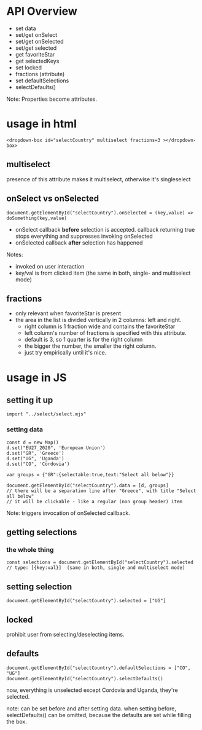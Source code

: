 # API Overview

- set data
- set/get onSelect
- set/get onSelected
- set/get selected
- get favoriteStar
- get selectedKeys
- set locked
- fractions (attribute)
- set defaultSelections
- selectDefaults()

Note: Properties become attributes.

# usage in html

    <dropdown-box id="selectCountry" multiselect fractions=3 ></dropdown-box>

## multiselect

presence of this attribute makes it multiselect, otherwise it's singleselect

## onSelect vs onSelected

    document.getElementById("selectCountry").onSelected = (key,value) => doSomething(key,value)

- onSelect callback **before** selection is accepted. callback returning true stops everything and suppresses invoking onSelected
- onSelected callback **after** selection has happened

Notes:

- invoked on user interaction
- key/val is from clicked item (the same in both, single- and multiselect mode)

## fractions

- only relevant when favoriteStar is present
- the area in the list is divided vertically in 2 columns: left and right.
    - right column is 1 fraction wide and contains the favoriteStar
    - left column's number of fractions is specified with this attribute.
    - default is 3, so 1 quarter is for the right column
    - the bigger the number, the smaller the right column.
    - just try empirically until it's nice.

# usage in JS

## setting it up

    import "../select/select.mjs"

### setting data

    const d = new Map()
    d.set("EU27_2020", 'European Union')
    d.set("GR", 'Greece')
    d.set("UG", 'Uganda')
    d.set("CO", 'Cordovia')

    var groups = {"GR":{selectable:true,text:"Select all below"}}

    document.getElementById("selectCountry").data = [d, groups]
    // there will be a separation line after "Greece", with title "Select all below"
    // it will be clickable - like a regular (non group header) item

Note: triggers invocation of onSelected callback.

## getting selections

### the whole thing 

    const selections = document.getElementById("selectCountry").selected
    // type: [{key:val}]  (same in both, single and multiselect mode)

## setting selection

    document.getElementById("selectCountry").selected = ["UG"]

## locked

prohibit user from selecting/deselecting items.

## defaults

    document.getElementById("selectCountry").defaultSelections = ["CO", "UG"]
    document.getElementById("selectCountry").selectDefaults()

now, everything is unselected except Cordovia and Uganda, they're selected.

note: can be set before and after setting data. when setting before, selectDefaults() can be omitted, because the defaults are set while filling the box.